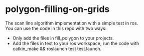# polygon-filling-on-grids
The scan line algorithm implementation with a simple test in ros. \
You can use the code in this repo with two ways:
* Only add the files in fill_polygon to your projects.
* Add the files in test to your ros workspace, run the code with catkin_make && roslaunch test test.launch.

